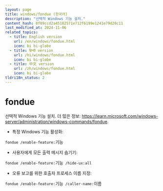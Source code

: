 ```yaml
---
layout: page
title: windows/fondue (한국어)
description: "선택적 Windows 기능 설치."
content_hash: 0f09ccd2a45182571e712f6199e1241e79d20c11
last_modified_at: 2024-11-06
related_topics:
  - title: English version
    url: /en/windows/fondue.html
    icon: bi bi-globe
  - title: हिन्दी version
    url: /hi/windows/fondue.html
    icon: bi bi-globe
  - title: 中文 version
    url: /zh/windows/fondue.html
    icon: bi bi-globe
tldri18n_status: 2
---
```

# fondue

선택적 Windows 기능 설치.
더 많은 정보: <https://learn.microsoft.com/windows-server/administration/windows-commands/fondue>.

- 특정 Windows 기능 활성화:

`fondue /enable-feature:`<span class="tldr-var badge badge-pill bg-dark-lm bg-white-dm text-white-lm text-dark-dm font-weight-bold">기능</span>

- 사용자에게 모든 출력 메시지 숨기기:

`fondue /enable-feature:`<span class="tldr-var badge badge-pill bg-dark-lm bg-white-dm text-white-lm text-dark-dm font-weight-bold">기능</span>` /hide-ux:all`

- 오류 보고를 위한 호출자 프로세스 이름 지정:

`fondue /enable-feature:`<span class="tldr-var badge badge-pill bg-dark-lm bg-white-dm text-white-lm text-dark-dm font-weight-bold">기능</span>` /caller-name:`<span class="tldr-var badge badge-pill bg-dark-lm bg-white-dm text-white-lm text-dark-dm font-weight-bold">이름</span>
